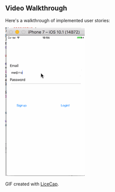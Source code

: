 ## Video Walkthrough 

Here's a walkthrough of implemented user stories:

<img src='https://github.com/bymafmaf/Parse-Chat/blob/master/lab4.gif?raw=true' title='Video Walkthrough' width='' alt='Video Walkthrough' />

GIF created with [LiceCap](http://www.cockos.com/licecap/).